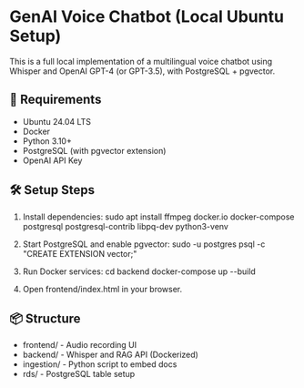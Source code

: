 # GenAI Voice Chatbot (Local Ubuntu Setup)

This is a full local implementation of a multilingual voice chatbot using Whisper and OpenAI GPT-4 (or GPT-3.5), with PostgreSQL + pgvector.

## 🔧 Requirements

- Ubuntu 24.04 LTS
- Docker
- Python 3.10+
- PostgreSQL (with pgvector extension)
- OpenAI API Key

## 🛠 Setup Steps

1. Install dependencies:
   sudo apt install ffmpeg docker.io docker-compose postgresql postgresql-contrib libpq-dev python3-venv

2. Start PostgreSQL and enable pgvector:
   sudo -u postgres psql -c "CREATE EXTENSION vector;"

3. Run Docker services:
   cd backend
   docker-compose up --build

4. Open frontend/index.html in your browser.

## 📦 Structure

- frontend/ - Audio recording UI
- backend/ - Whisper and RAG API (Dockerized)
- ingestion/ - Python script to embed docs
- rds/ - PostgreSQL table setup

